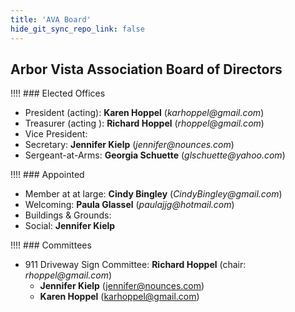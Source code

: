 ```yaml
---
title: 'AVA Board'
hide_git_sync_repo_link: false
---
```


## Arbor Vista Association Board of Directors

!!!! ### Elected Offices

- President (acting): __Karen Hoppel__ (_karhoppel@gmail.com_)
- Treasurer (acting ): __Richard Hoppel__ (_rhoppel@gmail.com_)
- Vice President: 
- Secretary: __Jennifer Kielp__ (_jennifer@nounces.com_)
- Sergeant-at-Arms: __Georgia Schuette__ (_glschuette@yahoo.com_)

!!!! ### Appointed

- Member at at large: __Cindy Bingley__ (_CindyBingley@gmail.com_)
- Welcoming:  __Paula Glassel__ (_paulajjg@hotmail.com_)
- Buildings & Grounds: 
- Social: __Jennifer Kielp__

!!!! ### Committees

- 911 Driveway Sign Committee: __Richard Hoppel__ (chair: _rhoppel@gmail.com_)
  - __Jennifer Kielp__ (jennifer@nounces.com)
  - __Karen Hoppel__ (karhoppel@gmail.com)

